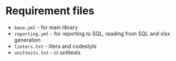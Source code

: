 # Requirement files
- `base.yml` - for main library
- `reporting.yml` - for reporting to SQL, reading from SQL and xlsx generation
- `linters.txt` - liters and codestyle
- `unittests.txt` - ci unittests
